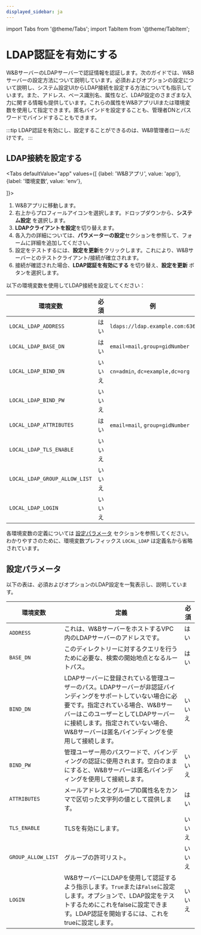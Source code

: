 ```yaml
---
displayed_sidebar: ja
---
```

import Tabs from '@theme/Tabs';
import TabItem from '@theme/TabItem';

# LDAP認証を有効にする

W&BサーバーのLDAPサーバーで認証情報を認証します。次のガイドでは、W&Bサーバーの設定方法について説明しています。必須およびオプションの設定について説明し、システム設定UIからLDAP接続を設定する方法についても指示しています。また、アドレス、ベース識別名、属性など、LDAP設定のさまざまな入力に関する情報も提供しています。これらの属性をW&BアプリUIまたは環境変数を使用して指定できます。匿名バインドを設定することも、管理者DNとパスワードでバインドすることもできます。

<!-- :::tip
W&Bチーム管理者として、匿名バインドを設定するか、管理者DNとパスワードでバインドするかを選択できます。
::: -->

:::tip
LDAP認証を有効にし、設定することができるのは、W&B管理者ロールだけです。
:::

## LDAP接続を設定する

<Tabs
  defaultValue="app"
  values={[
    {label: 'W&Bアプリ', value: 'app'},
    {label: '環境変数', value: 'env'},
    
  ]}>
  <TabItem value="app">

1. W&Bアプリに移動します。
2. 右上からプロフィールアイコンを選択します。ドロップダウンから、**システム設定** を選択します。
3. **LDAPクライアントを設定**を切り替えます。
4. 各入力の詳細については、**パラメーターの設定**セクションを参照して、フォームに詳細を追加してください。
5. 設定をテストするには、**設定を更新**をクリックします。これにより、W&Bサーバーとのテストクライアント/接続が確立されます。
6. 接続が確認された場合、**LDAP認証を有効にする** を切り替え、**設定を更新** ボタンを選択します。
<!-- ステップ＃6はなぜ必要ですか？ -->


  </TabItem>
  <TabItem value="env">

以下の環境変数を使用してLDAP接続を設定してください：

| 環境変数                         | 必須     | 例                                     |
| -----------------------------    | -------- | -------------------------------------- |
| `LOCAL_LDAP_ADDRESS`             | はい     | `ldaps://ldap.example.com:636`         |
| `LOCAL_LDAP_BASE_DN`             | はい     | `email=mail,group=gidNumber`           |
| `LOCAL_LDAP_BIND_DN`             | いいえ   | `cn=admin`, `dc=example,dc=org`        |
| `LOCAL_LDAP_BIND_PW`             | いいえ   |                                        |
| `LOCAL_LDAP_ATTRIBUTES`          | はい     | `email=mail`, `group=gidNumber`        |
| `LOCAL_LDAP_TLS_ENABLE`          | いいえ   |                                        |
| `LOCAL_LDAP_GROUP_ALLOW_LIST`    | いいえ   |                                        |
| `LOCAL_LDAP_LOGIN`               | いいえ   |                                        |

各環境変数の定義については [設定パラメータ](#configuration-parameters) セクションを参照してください。わかりやすさのために、環境変数プレフィックス `LOCAL_LDAP` は定義名から省略されています。

  </TabItem>
</Tabs>

## 設定パラメータ

<!-- |環境変数|定義|必須|例|
|-----|-----|-----|-----|
|`LOCAL_LDAP_ADDRESS`| W&BサーバーをホストするVPC内のLDAPサーバーのアドレスです。| はい |`ldaps://ldap.example.com:636`|
|`LOCAL_LDAP_BASE_DN`|検索が開始されるルートパスで、このディレクトリー内でクエリを実行するために必要です。| はい | |
|`LOCAL_LDAP_BIND_DN`|LDAPサーバーに登録された管理ユーザーのパス。LDAPサーバーが認証なしバインディングをサポートしていない場合に必要です。指定された場合、W&BサーバーはこのユーザーとしてLDAPサーバーに接続します。それ以外の場合、W&Bサーバーは匿名バインディングを使用して接続します。| いいえ | `cn=admin`, `dc=example,dc=org`|
|`LOCAL_LDAP_BIND_PW`|管理ユーザーのパスワードで、バインディングを認証するために使用されます。空白のままにすると、W&Bサーバーは匿名バインディングを使用して接続します。| いいえ | |
|`LOCAL_LDAP_ATTRIBUTES`|メールアドレスとグループIDの属性名を、カンマで区切られた文字列値で提供してください。|はい|`email=mail`, `group=gidNumber`|
|`LOCAL_LDAP_TLS_ENABLE`|TLSを有効にします。|いいえ| |
|`LOCAL_LDAP_GROUP_ALLOW_LIST`|グループ許可リスト。|  | |
|`LOCAL_LDAP_LOGIN`|W&BサーバーがLDAPを使って認証するように指示します。`True`か`False`のいずれかに設定してください。LDAP設定をテストするために、これをfalseに設定することもできます。LDAP認証を開始するには、これをtrueに設定します。| いいえ |  | -->
以下の表は、必須およびオプションのLDAP設定を一覧表示し、説明しています。

| 環境変数               | 定義                                                                                                                                                                                                                                                                                  | 必須     |
| -------------------- | --------------------------------------------------------------------------------------------------------------------------------------------------------------------------------------------------------------------------------------------------------------------------------- | ------- |
| `ADDRESS`            | これは、W&BサーバーをホストするVPC内のLDAPサーバーのアドレスです。                                                                                                                                                                                                                       | はい     |
| `BASE_DN`            | このディレクトリーに対するクエリを行うために必要な、検索の開始地点となるルートパス。                                                                                                                                                                                                | はい     |
| `BIND_DN`            | LDAPサーバーに登録されている管理ユーザーのパス。LDAPサーバーが非認証バインディングをサポートしていない場合に必要です。指定されている場合、W&BサーバーはこのユーザーとしてLDAPサーバーに接続します。指定されていない場合、W&Bサーバーは匿名バインディングを使用して接続します。 | いいえ  |
| `BIND_PW`            | 管理ユーザー用のパスワードで、バインディングの認証に使用されます。空白のままにすると、W&Bサーバーは匿名バインディングを使用して接続します。                                                                                                                                  | いいえ  |
| `ATTRIBUTES`         | メールアドレスとグループID属性名をカンマで区切った文字列の値として提供します。                                                                                                                                                                                                      | はい     |
| `TLS_ENABLE`         | TLSを有効にします。                                                                                                                                                                                                                                                                  | いいえ  |
| `GROUP_ALLOW_LIST`   | グループの許可リスト。                                                                                                                                                                                                                                                              | いいえ  |
| `LOGIN`              | W&BサーバーにLDAPを使用して認証するよう指示します。`True`または`False`に設定します。オプションで、LDAP設定をテストするためにこれをfalseに設定できます。LDAP認証を開始するには、これをtrueに設定します。                                                                          | いいえ  |